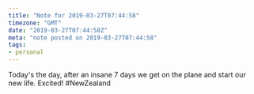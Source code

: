 ```yaml
---
title: "Note for 2019-03-27T07:44:58"
timezone: "GMT"
date: "2019-03-27T07:44:58Z"
meta: "note posted on 2019-03-27T07:44:58"
tags:
- personal
---
```

Today's the day, after an insane 7 days we get on the plane and start our new life. Excited! #NewZealand

